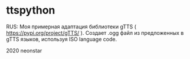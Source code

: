 # ttspython
RUS: Моя примерная адаптация библиотеки gTTS ( https://pypi.org/project/gTTS/ ).
Создает .ogg файл из предложенных в gTTS языков, используя ISO language code.

2020 neonstar
